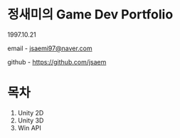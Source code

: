 # 정새미의 Game Dev Portfolio
1997.10.21

email - jsaemi97@naver.com

github - https://github.com/jsaem

# 목차
1. Unity 2D
2. Unity 3D
3. Win API





